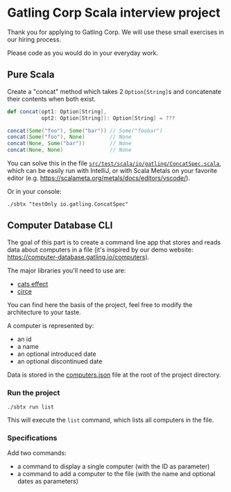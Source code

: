 # Gatling Corp Scala interview project

Thank you for applying to Gatling Corp. We will use these small exercises in our hiring process.

Please code as you would do in your everyday work.

## Pure Scala

Create a "concat" method which takes 2 `Option[String]`s and concatenate their contents when both exist.

```scala
def concat(opt1: Option[String],
           opt2: Option[String]): Option[String] = ???

concat(Some("foo"), Some("bar")) // Some("foobar")
concat(Some("foo"), None)        // None
concat(None, Some("bar"))        // None
concat(None, None)               // None
```

You can solve this in the file [`src/test/scala/io/gatling/ConcatSpec.scala`](./src/test/io/gatling/ConcatSpec.scala),
which can be easily run with IntelliJ, or with Scala Metals on your favorite editor
(e.g. https://scalameta.org/metals/docs/editors/vscode/).

Or in your console:

```console
./sbtx "testOnly io.gatling.ConcatSpec"
```

## Computer Database CLI

The goal of this part is to create a command line app that stores and reads data about computers in a file (it's
inspired by our demo website: https://computer-database.gatling.io/computers).

The major libraries you'll need to use are:
- [cats effect](https://typelevel.org/cats-effect/docs/2.x/getting-started)
- [circe](https://circe.github.io/circe/)

You can find here the basis of the project, feel free to modify the architecture to your taste.

A computer is represented by:
- an id
- a name
- an optional introduced date
- an optional discontinued date

Data is stored in the [computers.json](computers.json) file at the root of the project directory. 

### Run the project

```console
./sbtx run list
```

This will execute the `list` command, which lists all computers in the file.

### Specifications

Add two commands:
- a command to display a single computer (with the ID as parameter)
- a command to add a computer to the file (with the name and optional dates as parameters)
